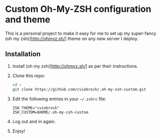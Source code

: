 # Custom Oh-My-ZSH configuration and theme

This is a personal project to make it easy for me to set up my super-fancy
(oh my zsh)[http://ohmyz.sh/] theme on any new server I deploy.


## Installation

1. Install (oh my zsh)[http://ohmyz.sh/] as per their instructions.

2. Clone this repo:

    ```sh
    cd ~
    git clone https://github.com/cviebrock/.oh-my-zsh-custom.git
    ```

3. Edit the following entries in your `~/.zshrc` file:

    ```
    ZSH_THEME="cviebrock"
    ZSH_CUSTOM=$HOME/.oh-my-zsh-custom
    ```

4. Log out and in again.

5. Enjoy!
